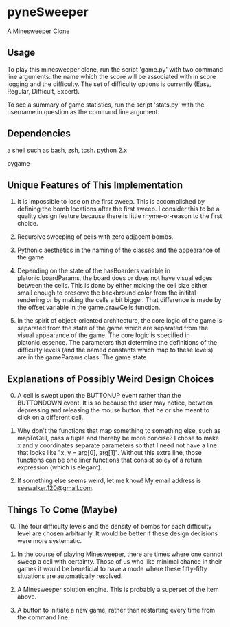 pyneSweeper
===========

A Minesweeper Clone                                                  
                                                                     
                                             
## Usage

   To play this minesweeper clone, run the script 'game.py' with two command 
line arguments: the name which the score will be associated with in score logging and 
the difficulty. The set of difficulty options is currently (Easy, Regular, Difficult,
Expert). 

   To see a summary of game statistics, run the script 'stats.py' with the username
in question as the command line argument. 

## Dependencies
a shell such as bash, zsh, tcsh.
python 2.x

pygame

## Unique Features of This Implementation
1. It is impossible to lose on the first sweep. This is accomplished by defining
the bomb locations after the first sweep. I consider this to be a quality design
feature because there is little rhyme-or-reason to the first choice. 

2. Recursive sweeping of cells with zero adjacent bombs. 

3. Pythonic aesthetics in the naming of the classes and the appearance of the
game.

4.  Depending on the state of the hasBoarders variable in platonic.boardParams,
the board does or does not have visual edges between the cells. This is done
by either making the cell size either small enough to preserve the backbround
color from the initital rendering or by making the cells a bit bigger. That
difference is made by the offset variable in the game.drawCells function.

5. In the spirit of object-oriented architecture, the core logic of the game
is separated from the state of the game which are separated from the visual
appearance of the game. The core logic is specified in platonic.essence. The
parameters that determine the definitions of the difficulty levels (and the 
named constants which map to these levels) are in the gameParams class. The
game state 

## Explanations of Possibly Weird Design Choices
0. A cell is swept upon the BUTTONUP event rather than the BUTTONDOWN event. 
It is so because the user may notice, between depressing and releasing the 
mouse button, that he or she meant to click on a different cell. 

1. Why don't the functions that map something to something else, such
as mapToCell, pass a tuple and thereby be more concise? I chose to make x 
and y coordinates separate parameters so that I need not have a line that looks
like "x, y = arg[0], arg[1]". Without this extra line, those functions can be
one liner functions that consist soley of a return expression (which is elegant). 

2. If something else seems weird, let me know! My email address is
seewalker.120@gmail.com.

## Things To Come (Maybe)

0. The four difficulty levels and the density of bombs for each difficulty 
level are chosen arbitrarily. It would be better if these design decisions were
more systematic.

1. In the course of playing Minesweeper, there are times where one cannot 
sweep a cell with certainty. Those of us who like minimal chance in their games
it would be beneficial to have a mode where these fifty-fifty situations are
automatically resolved.

2. A Minesweeper solution engine. This is probably a superset of the item above.

3. A button to initiate a new game, rather than restarting every time from the
command line.
